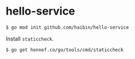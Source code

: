 # hello-service

```shell
$ go mod init github.com/haibin/hello-service
```

Install `staticcheck`.

```shell
$ go get honnef.co/go/tools/cmd/staticcheck 
```